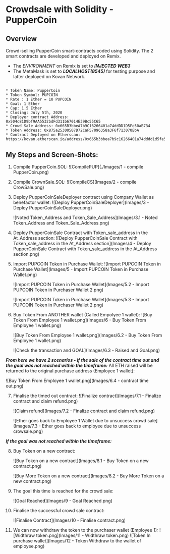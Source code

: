 # Crowdsale with Solidity - PupperCoin

## **Overview**
Crowd-selling PupperCoin smart-contracts coded using Solidity. The 2 smart contracts are developed and deployed on Remix.

* The _ENVIRONMENT_ on Remix is set to _**INJECTED WEB3**_
* The MetaMask is set to _**LOCALHOST(8545)**_ for testing purpose and latter deployed on Kovan Network.

##
    * Token Name: PupperCoin
    * Token Symbol: PUPCOIN
    * Rate : 1 Ether = 10 PUPCOIN
    * Goal: 1 Ether
    * Cap: 1.5 Ether
    * Closing: July 5th, 2020
    * Deployer contract Address: 0x504c81D9bf9AA5532bdFd311b67014E39Bc55C65
    * Crowd Sale Address: 0x665B3bbeA7b9C16266401a74ddDD1D5Fe50aB734
    * Token Address: 0x875a25300507D72CaF57096358a3F6f713070BbA
    * Contract Deployed on Etherscan: https://kovan.etherscan.io/address/0x665b3bbea7b9c16266401a74dddd1d5fe50ab734

## My Steps and Screen-Shots:

1) Compile PupperCoin.SOL:
    ![CompilePUP](./Images/1 - compile PupperCoin.png)

2) Compile CrownSale.SOL:
    ![CompileCS](Images/2 - compile CrowSale.png)

3) Deploy PupperCoinSaleDeployer contract using Company Wallet as benefactor wallet:
    ![Deploy PupperCoinSaleDeployer](Images/3 - Deploy PupperCoinSaleDeployer.png)
    
    ![Noted Token_Address and Token_Sale_Address](Images/3.1 - Noted Token_Address and Token_Sale_Address.png)
    
4) Deploy PupperCoinSale Contract with Token_sale_address in the At_Address section:
   ![Deploy PupperCoinSale Contract with Token_sale_address in the At_Address section](Images/4 - Deploy PupperCoinSale Contract with Token_sale_address in the At_Address section.png) 
   
5) Import PUPCOIN Token in Purchase Wallet:
    ![Import PUPCOIN Token in Purchase Wallet](Images/5 - Import PUPCOIN Token in Purchase Wallet.png)
    
    ![Import PUPCOIN Token in Purchase Wallet](Images/5.2 - Import PUPCOIN Token in Purchaser Wallet 2.png)
    
    ![Import PUPCOIN Token in Purchase Wallet](Images/5.3 - Import PUPCOIN Token in Purchaser Wallet 2.png)
    
6) Buy Token From ANOTHER wallet (Called Empolyee 1 wallet):
    ![Buy Token From Employee 1 wallet.png](Images/6 - Buy Token From Employee 1 wallet.png)
    
    ![Buy Token From Employee 1 wallet.png](Images/6.2 - Buy Token From Employee 1 wallet.png)
    
    ![Check the transaction and GOAL](Images/6.3 - Raised and Goal.png)

_**From here we have 2 scenarios - If the sale of the contract time out and the goal was not reached within the timeframe:**_ All ETH raised will be returned to the original purchase address (Employee 1 wallet):
    
   ![Buy Token From Employee 1 wallet.png](Images/6.4 - contract time out.png)
    
7) Finalise the timed out contract:
    ![Finalize contract](Images/7.1 - Finalize contract and claim refund.png)
    
    ![Claim refund](Images/7.2 - Finalize contract and claim refund.png)
    
    ![Ether goes back to Employee 1 Wallet due to unsuccess crowd sale](Images/7.3 - Ether goes back to employee due to unsuccess crowsale.png)

_**If the goal was not reached within the timeframe:**_

8) Buy Token on a new contract:
    
    ![Buy Token on a new contract](Images/8.1 - Buy Token on a new contract.png)
    
    ![Buy More Token on a new contract](Images/8.2 - Buy More Token on a new contract.png)
    
9) The goal this time is reached for the crowd sale:

    ![Goal Reached](Images/9 - Goal Reached.png)

10) Finalise the successful crowd sale contract:

    ![Finalise Contract](Images/10 - Finalise contract.png)

11) We can now withdraw the token to the purchaser wallet (Employee 1):
    ![Widthraw token.png](Images/11 - Widthraw token.png)
    ![Token In purchase wallet](Images/12 - Token Withdraw to the wallet of employee.png)
 
 







